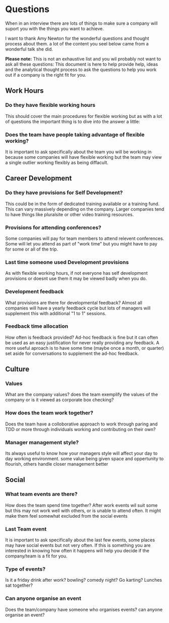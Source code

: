 # Questions
When in an interview there are lots of things to make sure a company will suport you with the things you want to achieve.

I want to thank Amy Newton for the wonderful questions and thought process about them. a lot of the content you seel below came from a wonderful talk she did.

**Please note:** This is not an exhaustive list and you wil probably not want to ask all these questions: This document is here to help provide help, ideas and the analytical thought process to ask the questions to help you work out if a company is the right fit for you.

## Work Hours
### Do they have flexible working hours
This should cover the main procedures for flexible working but as with a lot of questions the important thing is to dive into the answer a little:

### Does the team have people taking advantage of flexible working?
It is important to ask specifically about the team you will be working in because some companies will have flexible working but the team may view a single outlier working flexibly as being diffacult.

## Career Development
### Do they have provisions for Self Development?
This could be in the form of dedicated training available or a training fund. This can vary massively depending on the company. Larger companies tend to have things like pluralsite or other video training resources.

### Provisions for attending conferences?
Some companies will pay for team members to attend relevent conferences. Some will let you attend as part of "work time" but you might have to pay for some or all of the trip.

### Last time someone used Development provisions
As with flexible working hours, if not everyone has self development provisions or doesnt use them it may be viewed badly when you do.

### Development feedback
What provisions are there for developmental feedback? Almost all companies will have a yearly feedback cycle but lots of managers will supplement this with additional "1 to 1" sessions.

### Feedback time allocation
How often is feedback provided? Ad-hoc feedback is fine but it can often be used as an easy justification for never really providing any feedback. A more useful aproach is to have some time (maybe once a month, or quarter) set aside for conversations to supplement the ad-hoc feedback.

## Culture
### Values
What are the company values? does the team exemplify the values of the company or is it viewed as corporate box checking?

### How does the team work together?
Does the team have a colloborative approach to work through paring and TDD or more through individuals working and contributing on their own? 

### Manager management style?
Its always useful to know how your managers style will affect your day to day working environment. some value being given space and oppertunity to flourish, others handle closer management better


## Social
### What team events are there?
How does the team spend time together? After work events wil suit some but this may not work well with others, or is unable to attend often. It might make them feel somewhat excluded from the social events 

### Last Team event
It is important to ask specifically about the last few events, some places may have social events but not very often. If this is something you are interested in knowing how often it happens will help you decide if the company/team is a fit for you.

### Type of events?
Is it a friday drink after work? bowling? comedy night? Go karting? Lunches sat together? 

### Can anyone organise an event
Does the team/company have someone who organises events? can anyone organise an event? 


